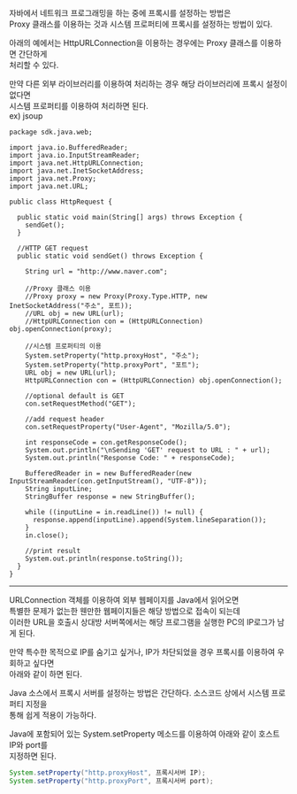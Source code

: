 자바에서 네트워크 프로그래밍을 하는 중에 프록시를 설정하는 방법은  
Proxy 클래스를 이용하는 것과 시스템 프로퍼티에 프록시를 설정하는 방법이 있다.  
  
아래의 예에서는 HttpURLConnection을 이용하는 경우에는 Proxy 클래스를 이용하면 간단하게  
처리할 수 있다.  
  
만약 다른 외부 라이브러리를 이용하여 처리하는 경우 해당 라이브러리에 프록시 설정이 없다면  
시스템 프로퍼티를 이용하여 처리하면 된다.  
ex) jsoup
```
package sdk.java.web;

import java.io.BufferedReader;
import java.io.InputStreamReader;
import java.net.HttpURLConnection;
import java.net.InetSocketAddress;
import java.net.Proxy;
import java.net.URL;

public class HttpRequest {
  
  public static void main(String[] args) throws Exception {
    sendGet();
  }
  
  //HTTP GET request
  public static void sendGet() throws Exception {
    
    String url = "http://www.naver.com";
    
    //Proxy 클래스 이용
    //Proxy proxy = new Proxy(Proxy.Type.HTTP, new InetSocketAddress("주소", 포트));
    //URL obj = new URL(url);
    //HttpURLConnection con = (HttpURLConnection) obj.openConnection(proxy);
    
    //시스템 프로퍼티의 이용
    System.setProperty("http.proxyHost", "주소");
    System.setProperty("http.proxyPort", "포트");
    URL obj = new URL(url);
    HttpURLConnection con = (HttpURLConnection) obj.openConnection();
    
    //optional default is GET
    con.setRequestMethod("GET");
    
    //add request header
    con.setRequestProperty("User-Agent", "Mozilla/5.0");
    
    int responseCode = con.getResponseCode();
    System.out.println("\nSending 'GET' request to URL : " + url);
    System.out.println("Response Code: " + responseCode);
    
    BufferedReader in = new BufferedReader(new InputStreamReader(con.getInputStream(), "UTF-8"));
    String inputLine;
    StringBuffer response = new StringBuffer();
    
    while ((inputLine = in.readLine()) != null) {
      response.append(inputLine).append(System.lineSeparation());
    }
    in.close();
    
    //print result
    System.out.println(response.toString());
  }
}
```
    
---
URLConnection 객체를 이용하여 외부 웹페이지를 Java에서 읽어오면  
특별한 문제가 없는한 웬만한 웹페이지들은 해당 방법으로 접속이 되는데  
이러한 URL을 호출시 상대방 서버쪽에서는 해당 프로그램을 실행한 PC의 IP로그가 남게 된다.  
  
만약 특수한 목적으로 IP를 숨기고 싶거나, IP가 차단되었을 경우 프록시를 이용하여 우회하고 싶다면  
아래와 같이 하면 된다. 
  
Java 소스에서 프록시 서버를 설정하는 방법은 간단하다. 소스코드 상에서 시스템 프로퍼티 지정을  
통해 쉽게 적용이 가능하다. 
  
Java에 포함되어 있는 System.setProperty 메소드를 이용하여 아래와 같이 호스트 IP와 port를  
지정하면 된다.  

```java
System.setProperty("http.proxyHost", 프록시서버 IP);
System.setProperty("http.proxyPort", 프록시서버 port);
```























    
    
    
    
    
    
    
    
    
    
    
    
    
    
    
    
    
    
    
    
    
    
    
    
    
    
    
    
    
    
    
    
